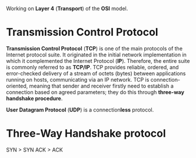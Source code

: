 Working on **Layer 4** (**Transport**) of the **OSI** model.

# Transmission Control Protocol
 **Transmission Control Protocol** (**TCP**) is one of the main protocols of the Internet protocol suite. It originated in the initial network implementation in which it complemented the Internet Protocol (**IP**). Therefore, the entire suite is commonly referred to as **TCP/IP**.
TCP provides reliable, ordered, and error-checked delivery of a stream of octets (bytes) between applications running on hosts, communicating via an IP network.
TCP is connection-oriented, meaning that sender and receiver firstly need to establish a connection based on agreed parameters; they do this through **three-way handshake procedure**.


**User Datagram Protocol** (**UDP**) is a connection**less** protocol.


# Three-Way Handshake protocol
SYN > SYN ACK > ACK
